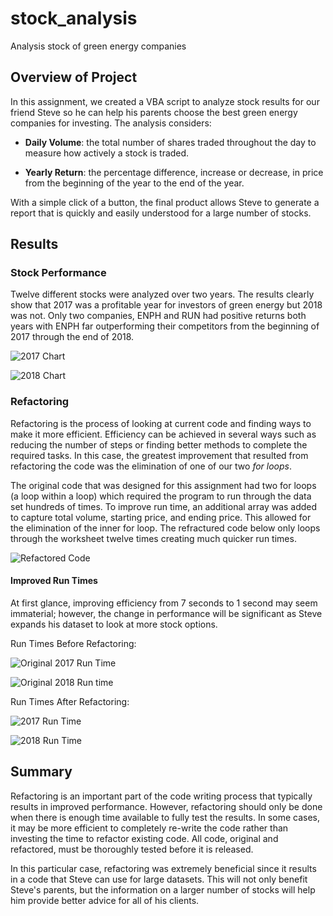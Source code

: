 # stock_analysis
Analysis stock of green energy companies

## Overview of Project

In this assignment, we created a VBA script to analyze stock results for our friend Steve so he can help his parents choose the best green energy companies for investing. The analysis considers:  

- **Daily Volume**: the total number of shares traded throughout the day to measure how actively  a stock is traded. 

- **Yearly Return**: the percentage difference, increase or decrease, in price from the beginning of the year to the end of the year.

With a simple click of a button, the final product allows Steve to generate a report that is quickly and easily understood for a large number of stocks. 

## Results

### Stock Performance
Twelve different stocks were analyzed over two years. The results clearly show that 2017 was a profitable year for investors of green energy but 2018 was not. Only two companies, ENPH and RUN had positive returns both years with ENPH far outperforming their competitors from the beginning of 2017 through the end of 2018. 

![2017 Chart](https://user-images.githubusercontent.com/90162669/135764716-6891e396-b8ca-400c-afb3-7f2c35cad7e8.png)

![2018 Chart](https://user-images.githubusercontent.com/90162669/135764487-0c62f6ff-10ed-4c02-b97d-0845de5a49f8.png)

### Refactoring
Refactoring is the process of looking at current code and finding ways to make it more efficient. Efficiency can be achieved in several ways such as reducing the number of steps or finding better methods to complete the required tasks. In this case, the greatest improvement that resulted from refactoring the code was the elimination of one of our two _for loops_. 

The original code that was designed for this assignment had two for loops (a loop within a loop) which required the program to run through the data set hundreds of times. To improve run time, an additional array was added to capture total volume, starting  price, and ending price. This allowed for the elimination of the inner for loop. The refractured code below only loops through the worksheet twelve times creating much quicker run times.   

![Refactored Code](https://user-images.githubusercontent.com/90162669/135765206-28d64019-7396-4bf1-a8d1-24cd06aac61c.png)


#### Improved Run Times

At first glance, improving efficiency from 7 seconds to 1 second may seem immaterial; however, the change in performance will be significant as Steve expands his dataset to look at more stock options. 

Run Times Before Refactoring:

![Original 2017 Run Time](https://user-images.githubusercontent.com/90162669/135769332-c01cc841-9caf-46a5-a1de-0fecd0ec4663.png)


![Original 2018 Run time](https://user-images.githubusercontent.com/90162669/135769409-c1af8009-3115-41ba-90ca-3ba768e2510c.png)




Run Times After Refactoring: 

![2017 Run Time](https://user-images.githubusercontent.com/90162669/135764522-d37c4b29-7d4e-4829-afbb-ca13e7918d4f.png)

![2018 Run Time](https://user-images.githubusercontent.com/90162669/135764540-ec812c94-31e9-4755-8c4e-6000ebb3580f.png)


## Summary
Refactoring is an important part of the code writing process that typically results in improved performance. However, refactoring should only be done when there is enough time available to fully test the results. In some cases, it may be more efficient to completely re-write the code rather than investing the time to refactor existing code. All code, original and refactored, must be thoroughly tested before it is released.  

In this particular case, refactoring was extremely beneficial since it results in a code that Steve can use for large datasets. This will not only benefit Steve's parents, but the information on a larger number of stocks will help him provide better advice for all of his clients. 

